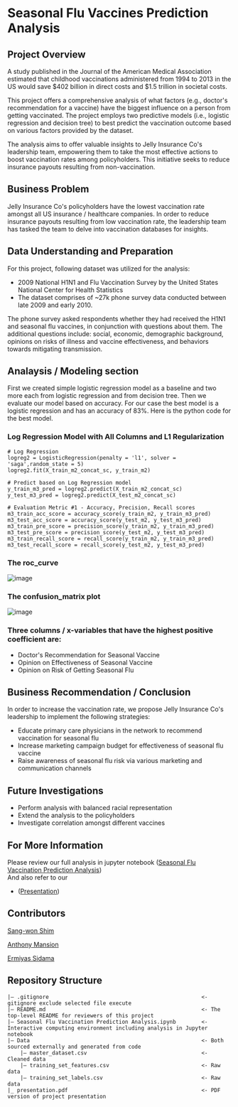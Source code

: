 # Seasonal Flu Vaccines Prediction Analysis
## Project Overview
A study published in the Journal of the American Medical Association estimated that childhood vaccinations administered from 1994 to 2013 in the US would save $402 billion in direct costs and $1.5 trillion in societal costs.

This project offers a comprehensive analysis of what factors (e.g., doctor's recommendation for a vaccine) have the biggest influence on a person from getting vaccinated. The project employs two predictive models (i.e., logistic regression and decision tree) to best predict the vaccination outcome based on various factors provided by the dataset.

The analysis aims to offer valuable insights to Jelly Insurance Co's leadership team, empowering them to take the most effective actions to boost vaccination rates among policyholders. This initiative seeks to reduce insurance payouts resulting from non-vaccination.
## Business Problem
Jelly Insurance Co's policyholders have the lowest vaccination rate amongst all US insurance / healthcare companies. In order to reduce insurance payouts resulting from low vaccination rate, the leadership team has tasked the team to delve into vaccination databases for insights.
## Data Understanding and Preparation
For this project, following dataset was utilized for the analysis:

- 2009 National H1N1 and Flu Vaccination Survey by the United States National Center for Health Statistics
- The dataset comprises of ~27k phone survey data conducted between late 2009 and early 2010.
  
The phone survey asked respondents whether they had received the H1N1 and seasonal flu vaccines, in conjunction with questions about them. The additional questions include: social, economic, demographic background, opinions on risks of illness and vaccine effectiveness, and behaviors towards mitigating transmission.
## Analaysis / Modeling section
First we created simple logistic regression model as a baseline and two more each from logistic regression and from decision tree.
Then we evaluate our model based on accuracy. For our case the best model is a logistic regression and  has an accuracy of 83%. Here is the python code for the best model.
### Log Regression Model with All Columns and L1 Regularization
```
# Log Regression
logreg2 = LogisticRegression(penalty = 'l1', solver = 'saga',random_state = 5)
logreg2.fit(X_train_m2_concat_sc, y_train_m2)
```
```
# Predict based on Log Regression model
y_train_m3_pred = logreg2.predict(X_train_m2_concat_sc)
y_test_m3_pred = logreg2.predict(X_test_m2_concat_sc)
```
```
# Evaluation Metric #1 - Accuracy, Precision, Recall scores
m3_train_acc_score = accuracy_score(y_train_m2, y_train_m3_pred)
m3_test_acc_score = accuracy_score(y_test_m2, y_test_m3_pred)
m3_train_pre_score = precision_score(y_train_m2, y_train_m3_pred)
m3_test_pre_score = precision_score(y_test_m2, y_test_m3_pred)
m3_train_recall_score = recall_score(y_train_m2, y_train_m3_pred)
m3_test_recall_score = recall_score(y_test_m2, y_test_m3_pred)
```
### The roc_curve 
![image](https://github.com/MansionAnthony/Seasonal-FLU-Vaccine-Prediction_Analysis/assets/160514617/e8810834-55f8-4f5d-9214-0016792bf863)
### The confusion_matrix plot 
![image](https://github.com/MansionAnthony/Seasonal-FLU-Vaccine-Prediction_Analysis/assets/160514617/2fbef0ef-dcf1-40f1-aa19-c2407098ce5e)

### Three columns / x-variables that have the highest positive coefficient are:

- Doctor's Recommendation for Seasonal Vaccine
- Opinion on Effectiveness of Seasonal Vaccine
- Opinion on Risk of Getting Seasonal Flu
## Business Recommendation / Conclusion

In order to increase the vaccination rate, we propose Jelly Insurance Co's leadership to implement the following strategies:

- Educate primary care physicians in the network to recommend vaccination for seasonal flu
- Increase marketing campaign budget for effectiveness of seasonal flu vaccine
- Raise awareness of seasonal flu risk via various marketing and communication channels
## Future Investigations

  - Perform analysis with balanced racial representation
  - Extend the analysis to the policyholders
  - Investigate correlation amongst different vaccines
## For More Information
Please review our full analysis in jupyter notebook ([Seasonal Flu Vaccination Prediction Analysis](https://github.com/MansionAnthony/Seasonal-FLU-Vaccine-Prediction_Analysis/blob/Main/Seasonal%20Flu%20Vaccination%20Prediction%20Analysis.ipynb))\
And also refer to our 
- ([Presentation](https://github.com/MansionAnthony/Seasonal-FLU-Vaccine-Prediction_Analysis/blob/Main/presentation.pdf)) 

## Contributors

[Sang-won Shim](https://github.com/sangwon224)

[Anthony Mansion](https://github.com/MansionAnthony)

[Ermiyas Sidama](https://github.com/ermiyas-sidama)

## Repository Structure
```
|— .gitignore                                                <- gitignore exclude selected file execute
|— README.md                                                 <- The top-level README for reviewers of this project
|— Seasonal Flu Vaccination Prediction Analysis.ipynb        <- Interactive computing environment including analysis in Jupyter notebook
|— Data                                                      <- Both sourced externally and generated from code
    |— master_dataset.csv                                    <- Cleaned data
    |— training_set_features.csv                             <- Raw data
    |— training_set_labels.csv                               <- Raw data
|_ presentation.pdf                                          <- PDF version of project presentation
```
